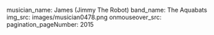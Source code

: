 musician_name: James (Jimmy The Robot)
band_name: The Aquabats
img_src: images/musician0478.png
onmouseover_src: 
pagination_pageNumber: 2015